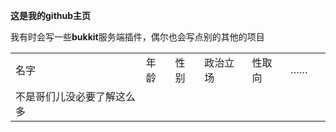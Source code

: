 **这是我的github主页**

我有时会写一些**bukkit**服务端插件，偶尔也会写点别的其他的项目

|               |    |    |      |     |    |   |
| ------------- | -- | -- | ---- | --- | -- | - |
| 名字            | 年龄 | 性别 | 政治立场 | 性取向 | …… |   |
| 不是哥们儿没必要了解这么多  |

 
